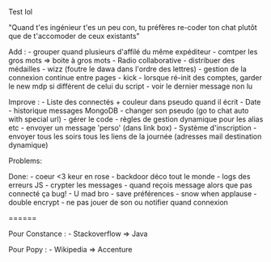 Test lol

"Quand t'es ingénieur t'es un peu con, tu préfères re-coder ton chat plutôt que de t'accomoder de ceux existants"

Add :
	- grouper quand plusieurs d'affilé du même expéditeur
	- comtper les gros mots => boite à gros mots
	- Radio collaborative
	- distribuer des médailles
	- wizz (foutre le dawa dans l'ordre des lettres)
	- gestion de la connexion continue entre pages
	- kick
	- lorsque ré-init des comptes, garder le new mdp si différent de celui du script
	- voir le dernier message non lu


Improve :
	- Liste des connectés + couleur dans pseudo quand il écrit
	- Date
	- historique messages MongoDB
	- changer son pseudo (go to chat auto with special url)
	- gérer le code
	- règles de gestion dynamique pour les alias etc
	- envoyer un message 'perso' (dans link box)
	- Système d'inscription
	- envoyer tous les soirs tous les liens de la journée (adresses mail destination dynamique)

Problems:

Done:
	- coeur <3 keur en rose
	- backdoor déco tout le monde
	- logs des erreurs JS
	- crypter les messages
	- quand reçois message alors que pas connecté ça bug!
	- U mad bro
	- save préférences
	- snow when applause
	- double encrypt
	- ne pas jouer de son ou notifier quand connexion


======

Pour Constance :
	- Stackoverflow => Java

Pour Popy :
	- Wikipedia => Accenture
